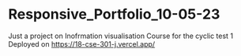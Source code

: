 # Responsive_Portfolio_10-05-23
Just a project on Inofrmation visualisation Course for the cyclic test 1
Deployed on https://18-cse-301-j.vercel.app/
